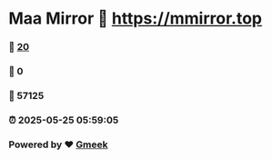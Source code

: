 # Maa Mirror :link: https://mmirror.top 
### :page_facing_up: [20](https://mmirror.top/tag.html) 
### :speech_balloon: 0 
### :hibiscus: 57125 
### :alarm_clock: 2025-05-25 05:59:05 
### Powered by :heart: [Gmeek](https://github.com/Meekdai/Gmeek)
